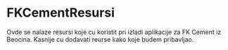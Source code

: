 # FKCementResursi

Ovde se nalaze resursi koje cu koristit pri izladi aplikacije za FK Cement iz Beocina.
Kasnije cu dodavati reurse kako koje budem pribavljao.
